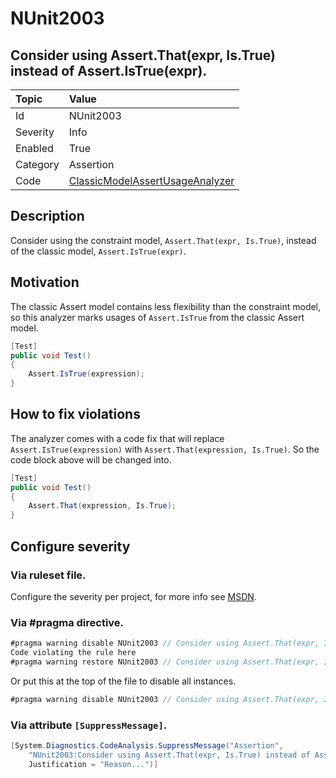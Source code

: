 # NUnit2003

## Consider using Assert.That(expr, Is.True) instead of Assert.IsTrue(expr).

| Topic    | Value
| :--      | :--
| Id       | NUnit2003
| Severity | Info
| Enabled  | True
| Category | Assertion
| Code     | [ClassicModelAssertUsageAnalyzer](https://github.com/nunit/nunit.analyzers/blob/0.2.0/src/nunit.analyzers/ClassicModelAssertUsage/ClassicModelAssertUsageAnalyzer.cs)

## Description

Consider using the constraint model, `Assert.That(expr, Is.True)`, instead of the classic model, `Assert.IsTrue(expr)`.

## Motivation

The classic Assert model contains less flexibility than the constraint model,
so this analyzer marks usages of `Assert.IsTrue` from the classic Assert model.

```csharp
[Test]
public void Test()
{
    Assert.IsTrue(expression);
}
```

## How to fix violations

The analyzer comes with a code fix that will replace `Assert.IsTrue(expression)` with
`Assert.That(expression, Is.True)`. So the code block above will be changed into.

```csharp
[Test]
public void Test()
{
    Assert.That(expression, Is.True);
}
```

<!-- start generated config severity -->
## Configure severity

### Via ruleset file.

Configure the severity per project, for more info see [MSDN](https://msdn.microsoft.com/en-us/library/dd264949.aspx).

### Via #pragma directive.

```csharp
#pragma warning disable NUnit2003 // Consider using Assert.That(expr, Is.True) instead of Assert.IsTrue(expr).
Code violating the rule here
#pragma warning restore NUnit2003 // Consider using Assert.That(expr, Is.True) instead of Assert.IsTrue(expr).
```

Or put this at the top of the file to disable all instances.

```csharp
#pragma warning disable NUnit2003 // Consider using Assert.That(expr, Is.True) instead of Assert.IsTrue(expr).
```

### Via attribute `[SuppressMessage]`.

```csharp
[System.Diagnostics.CodeAnalysis.SuppressMessage("Assertion", 
    "NUnit2003:Consider using Assert.That(expr, Is.True) instead of Assert.IsTrue(expr).",
    Justification = "Reason...")]
```
<!-- end generated config severity -->
